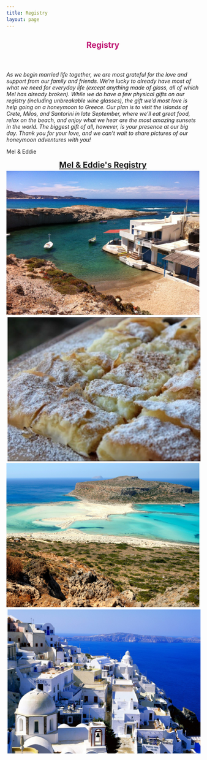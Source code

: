 ```yaml
---
title: Registry
layout: page
---
```


<div class="container">
    <header>
        <h2 style="color: #BF1171;">Registry</h2>
    </header>
    <p><i>As we begin married life together, we are most grateful for the love and support from our family and friends. We’re lucky to already have most of what we need for everyday life (except anything made of glass, all of which Mel has already broken). While we do have a few physical gifts on our registry (including unbreakable wine glasses), the gift we’d most love is help going on a honeymoon to Greece. Our plan is to visit the islands of Crete, Milos, and Santorini in late September, where we’ll eat great food, relax on the beach, and enjoy what we hear are the most amazing sunsets in the world. The biggest gift of all, however, is your presence at our big day. Thank you for your love, and we can’t wait to share pictures of our honeymoon adventures with you!</i></p>
    <p>Mel & Eddie</p>
    <center>
        <a style="font-weight: bold; font-size: 1.5em;" href="http://www.zola.com/registry/melandedward"> Mel & Eddie's Registry</a>
    </center>
    <div class="gallery" style="margin-top: 0.2em;">
        <article class="from-left">
            <img style="margin-right: 0.2em; margin-bottom: 0.2em;" src="images/honeymoon/milos_1.jpg" class="image fit" title="Milos" alt="" />
        </article>
        <article class="from-right">
            <img style="margin-left: 0.2em; margin-bottom: 0.2em;" src="images/honeymoon/bougatsa.jpg" class="image fit" title="Milos" alt="" />
        </article>
        <article class="from-left">
            <img style="margin-right: 0.2em; margin-bottom: 0.2em;" src="images/honeymoon/crete_1.jpg" class="image fit" title="Milos" alt="" />
        </article>
        <article class="from-right">
            <img style="margin-left: 0.2em; margin-bottom: 0.2em;" src="images/honeymoon/santorini_1.jpg" class="image fit" title="Milos" alt="" />
        </article>
    </div>
</div>